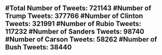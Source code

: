 #Total Number of Tweets: 721143 
#Number of Trump Tweets: 377766
#Number of Clinton Tweets: 321991
#Number of Rubio Tweets: 117232
#Number of Sanders Tweets: 98740
#Number of Carson Tweets: 58262
#Number of Bush Tweets: 38440
---
